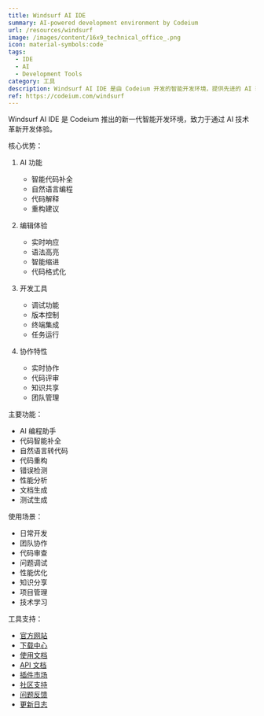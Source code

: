 ```yaml
---
title: Windsurf AI IDE
summary: AI-powered development environment by Codeium
url: /resources/windsurf
image: /images/content/16x9_technical_office_.png
icon: material-symbols:code
tags:
  - IDE
  - AI
  - Development Tools
category: 工具
description: Windsurf AI IDE 是由 Codeium 开发的智能开发环境，提供先进的 AI 辅助编程功能，帮助开发者提高编码效率和代码质量。
ref: https://codeium.com/windsurf
---
```


Windsurf AI IDE 是 Codeium 推出的新一代智能开发环境，致力于通过 AI 技术革新开发体验。

核心优势：

1. AI 功能
   - 智能代码补全
   - 自然语言编程
   - 代码解释
   - 重构建议

2. 编辑体验
   - 实时响应
   - 语法高亮
   - 智能缩进
   - 代码格式化

3. 开发工具
   - 调试功能
   - 版本控制
   - 终端集成
   - 任务运行

4. 协作特性
   - 实时协作
   - 代码评审
   - 知识共享
   - 团队管理

主要功能：
- AI 编程助手
- 代码智能补全
- 自然语言转代码
- 代码重构
- 错误检测
- 性能分析
- 文档生成
- 测试生成

使用场景：
- 日常开发
- 团队协作
- 代码审查
- 问题调试
- 性能优化
- 知识分享
- 项目管理
- 技术学习

工具支持：
- [官方网站](https://codeium.com/windsurf)
- [下载中心](https://codeium.com/windsurf/download)
- [使用文档](https://codeium.com/windsurf/docs)
- [API 文档](https://codeium.com/windsurf/api)
- [插件市场](https://codeium.com/windsurf/marketplace)
- [社区支持](https://codeium.com/windsurf/community)
- [问题反馈](https://codeium.com/windsurf/issues)
- [更新日志](https://codeium.com/windsurf/changelog)
